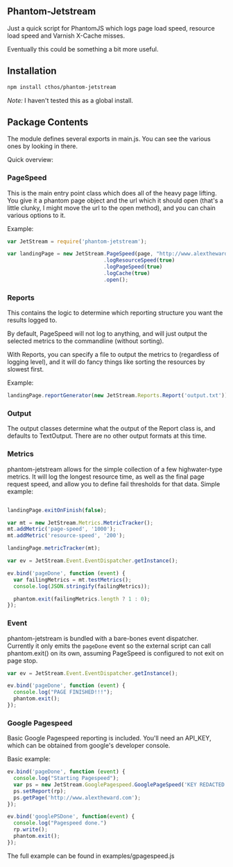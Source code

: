 ## Phantom-Jetstream

Just a quick script for PhantomJS which logs page load speed, resource load speed and Varnish X-Cache misses.

Eventually this could be something a bit more useful.

## Installation

```bash
npm install cthos/phantom-jetstream
```

*Note:* I haven't tested this as a global install.

## Package Contents

The module defines several exports in main.js. You can see the various ones by looking in there.

Quick overview:

### PageSpeed

This is the main entry point class which does all of the heavy page lifting. You give it a phantom page object and the url
which it should open (that's a little clunky, I might move the url to the open method), and you can chain various
options to it.

Example:

```js
var JetStream = require('phantom-jetstream');

var landingPage = new JetStream.PageSpeed(page, "http://www.alextheward.com")
                               .logResourceSpeed(true)
                               .logPageSpeed(true)
                               .logCache(true)
                               .open();
```

### Reports

This contains the logic to determine which reporting structure you want the results logged to.

By default, PageSpeed will not log to anything, and will just output the selected metrics to the commandline (without sorting).

With Reports, you can specify a file to output the metrics to (regardless of logging level), and it will do fancy things like
sorting the resources by slowest first.

Example:

```js
landingPage.reportGenerator(new JetStream.Reports.Report('output.txt'));
```

### Output

The output classes determine what the output of the Report class is, and defaults to TextOutput. There are no other output formats at this time.

### Metrics

phantom-jetstream allows for the simple collection of a few highwater-type metrics. It will log the longest resource time, as well as the final
page request speed, and allow you to define fail thresholds for that data. Simple example:

```js

landingPage.exitOnFinish(false);

var mt = new JetStream.Metrics.MetricTracker();
mt.addMetric('page-speed', '1000');
mt.addMetric('resource-speed', '200');

landingPage.metricTracker(mt);

var ev = JetStream.Event.EventDispatcher.getInstance();

ev.bind('pageDone', function (event) {
  var failingMetrics = mt.testMetrics();
  console.log(JSON.stringify(failingMetrics));

  phantom.exit(failingMetrics.length ? 1 : 0);
});
```

### Event

phantom-jetstream is bundled with a bare-bones event dispatcher. Currently it only emits the `pageDone` event so the external script can call phantom.exit() on its own, assuming PageSpeed is configured to not exit on page stop.

```js
var ev = JetStream.Event.EventDispatcher.getInstance();

ev.bind('pageDone', function (event) {  
  console.log("PAGE FINISHED!!!");
  phantom.exit();
});
```

### Google Pagespeed

Basic Google Pagespeed reporting is included. You'll need an API_KEY, which can be obtained from google's developer console.

Basic example:

```js
ev.bind('pageDone', function (event) {
  console.log("Starting Pagespeed");
  var ps = new JetStream.GooglePagespeed.GooglePageSpeed('KEY REDACTED');
  ps.setReport(rp);
  ps.getPage('http://www.alextheward.com');
});

ev.bind('googlePSDone', function(event) {
  console.log("Pagespeed done.")
  rp.write();
  phantom.exit();
});
```

The full example can be found in examples/gpagespeed.js

